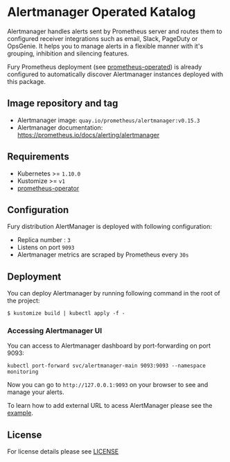 
# Alertmanager Operated Katalog

Alertmanager handles alerts sent by Prometheus server and routes them to configured receiver integrations such as email, Slack, PageDuty or OpsGenie. It helps you to manage alerts in a flexible manner with it's grouping, inhibition and silencing features.

Fury Prometheus deployment (see [prometheus-operated](https://github.com/sighup-io/fury-kubernetes-monitoring/tree/master/prometheus-operated)) is already configured to automatically discover Alertmanager instances deployed with this package.


## Image repository and tag

* Alertmanager image: `quay.io/prometheus/alertmanager:v0.15.3`
* Alertmanager documentation: https://prometheus.io/docs/alerting/alertmanager


## Requirements

- Kubernetes >= `1.10.0`
- Kustomize >= `v1`
- [prometheus-operator](https://github.com/sighup-io/fury-kubernetes-monitoring/tree/master/prometheus-operator)


## Configuration

Fury distribution AlertManager is deployed with following configuration:
- Replica number : `3` 
- Listens on port `9093`
- Alertmanager metrics are scraped by Prometheus every `30s`


## Deployment

You can deploy Alertmanager by running following command in the root of the project:

`$ kustomize build | kubectl apply -f -`


### Accessing Alertmanager UI

You can access to Alertmanager dashboard by port-forwarding on port 9093:

`kubectl port-forward svc/alertmanager-main 9093:9093 --namespace monitoring`

Now you can go to `http://127.0.0.1:9093` on your browser to see and manage your alerts. 

To learn how to add external URL to acess AlertManager please see the [example](https://github.com/sighup-io/fury-kubernetes-monitoring/tree/master/examples/prometheus-alertmanager-externalUrl).


## License

For license details please see [LICENSE](https://sighup.io/fury/license) 
